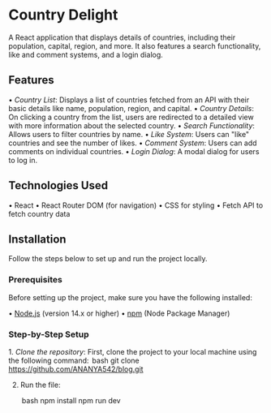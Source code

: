 # Country Delight

A React application that displays details of countries, including their population, capital, region, and more. It also features a search functionality, like and comment systems, and a login dialog.

## Features

•⁠  ⁠*Country List*: Displays a list of countries fetched from an API with their basic details like name, population, region, and capital.
•⁠  ⁠*Country Details*: On clicking a country from the list, users are redirected to a detailed view with more information about the selected country.
•⁠  ⁠*Search Functionality*: Allows users to filter countries by name.
•⁠  ⁠*Like System*: Users can "like" countries and see the number of likes.
•⁠  ⁠*Comment System*: Users can add comments on individual countries.
•⁠  ⁠*Login Dialog*: A modal dialog for users to log in.

## Technologies Used

•⁠  ⁠React
•⁠  ⁠React Router DOM (for navigation)
•⁠  ⁠CSS for styling
•⁠  ⁠Fetch API to fetch country data

## Installation

Follow the steps below to set up and run the project locally.

### Prerequisites

Before setting up the project, make sure you have the following installed:

•⁠  ⁠[Node.js](https://nodejs.org/) (version 14.x or higher)
•⁠  ⁠[npm](https://www.npmjs.com/) (Node Package Manager)

### Step-by-Step Setup

1.⁠ ⁠*Clone the repository*:
   First, clone the project to your local machine using the following command:
   ⁠ bash
   git clone https://github.com/ANANYA542/blog.git

2. Run the file:

    ⁠bash
   	npm install
   	npm run dev
